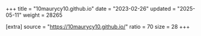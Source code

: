 +++
title = "10maurycy10.github.io"
date = "2023-02-26"
updated = "2025-05-11"
weight = 28265

[extra]
source = "https://10maurycy10.github.io/"
ratio = 70
size = 28
+++
